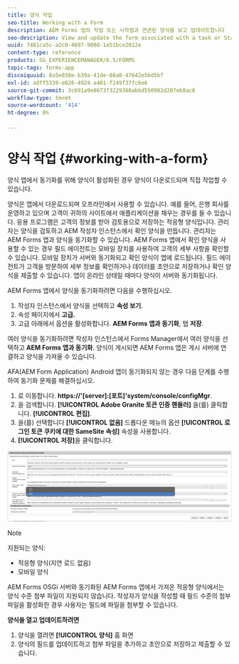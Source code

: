 ```yaml
---
title: 양식 작업
seo-title: Working with a Form
description: AEM Forms 앱의 작업 또는 시작점과 연관된 양식을 보고 업데이트합니다
seo-description: View and update the form associated with a task or Startpoint in the AEM Forms app
uuid: 7481ca5c-a2c0-4697-9008-1e51bce2012e
content-type: reference
products: SG_EXPERIENCEMANAGER/6.5/FORMS
topic-tags: forms-app
discoiquuid: 8a5e038e-b39a-41de-88a0-47642e5bd5bf
exl-id: adff5339-e026-4924-a401-f249f37fc6e6
source-git-commit: 3c691a9e8673f3229368abbd550982d207eb8ac6
workflow-type: tm+mt
source-wordcount: '414'
ht-degree: 0%

---
```


# 양식 작업 {#working-with-a-form}

양식 앱에서 동기화를 위해 양식이 활성화된 경우 양식이 다운로드되며 직접 작업할 수 있습니다.

양식은 앱에서 다운로드되며 오프라인에서 사용할 수 있습니다. 예를 들어, 은행 회사를 운영하고 있으며 고객이 귀하의 사이트에서 애플리케이션을 채우는 경우를 들 수 있습니다. 응용 프로그램은 고객의 정보를 받아 검토용으로 저장하는 적응형 양식입니다. 관리자는 양식을 검토하고 AEM 작성자 인스턴스에서 확인 양식을 만듭니다. 관리자는 AEM Forms 앱과 양식을 동기화할 수 있습니다. AEM Forms 앱에서 확인 양식을 사용할 수 있는 경우 필드 에이전트는 모바일 장치를 사용하여 고객의 세부 사항을 확인할 수 있습니다. 모바일 장치가 서버와 동기화되고 확인 양식이 앱에 로드됩니다. 필드 에이전트가 고객을 방문하여 세부 정보를 확인하거나 데이터를 초안으로 저장하거나 확인 양식을 제출할 수 있습니다. 앱이 온라인 상태일 때마다 양식이 서버와 동기화됩니다.

AEM Forms 앱에서 양식을 동기화하려면 다음을 수행하십시오.

1. 작성자 인스턴스에서 양식을 선택하고 **속성 보기**.
1. 속성 페이지에서 **고급.**
1. 고급 아래에서 옵션을 활성화합니다. **AEM Forms 앱과 동기화**, 탭 **저장**.

여러 양식을 동기화하려면 작성자 인스턴스에서 Forms Manager에서 여러 양식을 선택하고 **AEM Forms 앱과 동기화**. 양식이 게시되면 AEM Forms 앱은 게시 서버에 연결하고 양식을 가져올 수 있습니다.

AFA(AEM Form Application) Android 앱이 동기화되지 않는 경우 다음 단계를 수행하여 동기화 문제를 해결하십시오.

1. 로 이동합니다. **https://&#39;[server]:[포트]&#39;system/console/configMgr**.
1. 을 검색합니다. **[!UICONTROL Adobe Granite 토큰 인증 핸들러]** 을(를) 클릭합니다. **[!UICONTROL 편집]**.
1. 을(를) 선택합니다 **[!UICONTROL 없음]** 드롭다운 메뉴의 옵션 **[!UICONTROL 로그인 토큰 쿠키에 대한 SameSite 속성]** 속성을 사용합니다.
1. **[!UICONTROL 저장]**&#x200B;을 클릭합니다.

![AFA Android 앱과 이미지 동기화](/help/forms/using/assets/afaandroid.png)

>[!NOTE]
>
>지원되는 양식:
>
>* 적응형 양식(지연 로드 없음)
>* 모바일 양식
>
>AEM Forms OSGi 서버와 동기화된 AEM Forms 앱에서 가져온 적응형 양식에서는 양식 수준 첨부 파일이 지원되지 않습니다. 작성자가 양식을 작성할 때 필드 수준의 첨부 파일을 활성화한 경우 사용자는 필드에 파일을 첨부할 수 있습니다.


**양식을 열고 업데이트하려면**

1. 양식을 열려면 **[!UICONTROL 양식]** 홈 화면
1. 양식의 필드를 업데이트하고 첨부 파일을 추가하고 초안으로 저장하고 제출할 수 있습니다.
